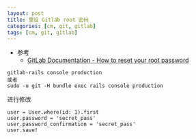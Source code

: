 ```yaml
---
layout: post
title: 重设 Gitlab root 密码
categories: [cm, git, gitlab]
tags: [cm, git, gitlab]
---
```



* 参考
  * [GitLab Documentation - How to reset your root password](https://docs.gitlab.com/ce/security/reset_root_password.html)

```
gitlab-rails console production
或者
sudo -u git -H bundle exec rails console production
```

进行修改

```
user = User.where(id: 1).first
user.password = 'secret_pass'
user.password_confirmation = 'secret_pass'
user.save!
```
